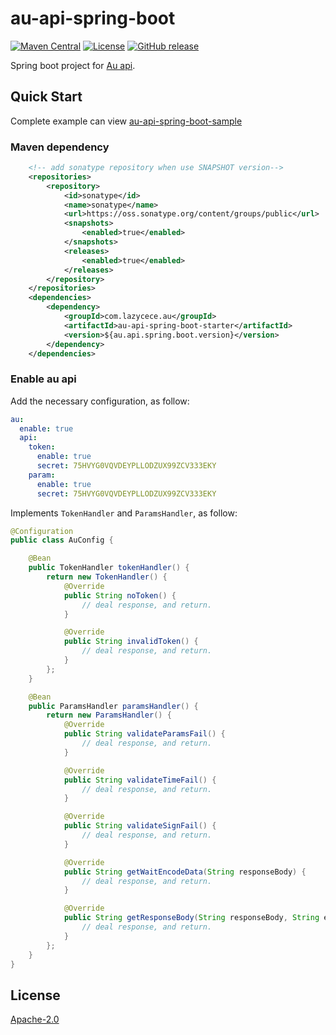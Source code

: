 # au-api-spring-boot
[![Maven Central](https://img.shields.io/maven-central/v/com.lazycece.au/au-api-spring-boot-starter)](https://search.maven.org/search?q=au-api-spring-boot-starter)
[![License](https://img.shields.io/badge/license-Apache--2.0-green)](https://www.apache.org/licenses/LICENSE-2.0.html)
[![GitHub release](https://img.shields.io/badge/release-download-orange.svg)](https://github.com/lazycece/au-api-spring-boot/releases)

Spring boot project for [Au api](https://github.com/lazycece/au-api).

## Quick Start

Complete example can view [au-api-spring-boot-sample](https://github.com/lazycece/au-api-spring-boot/tree/master/au-api-spring-boot-sample)

### Maven dependency

```xml
    <!-- add sonatype repository when use SNAPSHOT version-->
    <repositories>
        <repository>
            <id>sonatype</id>
            <name>sonatype</name>
            <url>https://oss.sonatype.org/content/groups/public</url>
            <snapshots>
                <enabled>true</enabled>
            </snapshots>
            <releases>
                <enabled>true</enabled>
            </releases>
        </repository>
    </repositories>
    <dependencies>
        <dependency>
            <groupId>com.lazycece.au</groupId>
            <artifactId>au-api-spring-boot-starter</artifactId>
            <version>${au.api.spring.boot.version}</version>
        </dependency>
    </dependencies>
```

### Enable au api

Add the necessary configuration, as follow:

```yaml
au:
  enable: true
  api:
    token:
      enable: true
      secret: 75HVYG0VQVDEYPLLODZUX99ZCV333EKY
    param:
      enable: true
      secret: 75HVYG0VQVDEYPLLODZUX99ZCV333EKY
```

Implements `TokenHandler` and `ParamsHandler`, as follow:

```java
@Configuration
public class AuConfig {

    @Bean
    public TokenHandler tokenHandler() {
        return new TokenHandler() {
            @Override
            public String noToken() {
                // deal response, and return.
            }

            @Override
            public String invalidToken() {
                // deal response, and return.
            }
        };
    }

    @Bean
    public ParamsHandler paramsHandler() {
        return new ParamsHandler() {
            @Override
            public String validateParamsFail() {
                // deal response, and return.
            }

            @Override
            public String validateTimeFail() {
                // deal response, and return.
            }

            @Override
            public String validateSignFail() {
                // deal response, and return.
            }

            @Override
            public String getWaitEncodeData(String responseBody) {
                // deal response, and return.
            }

            @Override
            public String getResponseBody(String responseBody, String encodeData, String salt) {
                // deal response, and return.
            }
        };
    }
}
``` 

## License

[Apache-2.0](https://www.apache.org/licenses/LICENSE-2.0.html)
 


